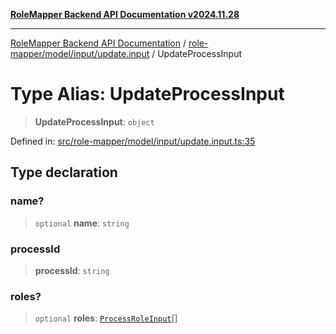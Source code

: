 [**RoleMapper Backend API Documentation v2024.11.28**](../../../../../README.md)

***

[RoleMapper Backend API Documentation](../../../../../modules.md) / [role-mapper/model/input/update.input](../README.md) / UpdateProcessInput

# Type Alias: UpdateProcessInput

> **UpdateProcessInput**: `object`

Defined in: [src/role-mapper/model/input/update.input.ts:35](https://github.com/FlowCraft-AG/RoleMapper/blob/3cef41945a7433078df8de15ae023cbf018d74ba/backend/src/role-mapper/model/input/update.input.ts#L35)

## Type declaration

### name?

> `optional` **name**: `string`

### processId

> **processId**: `string`

### roles?

> `optional` **roles**: [`ProcessRoleInput`](../../create.input/type-aliases/ProcessRoleInput.md)[]
